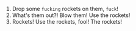 1. Drop some `fucking` rockets on them, `fuck`!
2. What's them out?! Blow them! Use the rockets!
3. Rockets! Use the rockets, fool! The rockets!